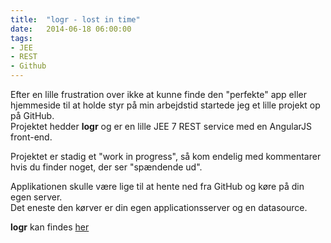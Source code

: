 ```yaml
---
title:  "logr - lost in time"
date:   2014-06-18 06:00:00
tags:
- JEE
- REST
- Github
---
```

Efter en lille frustration over ikke at kunne finde den "perfekte" app eller hjemmeside 
til at holde styr på min arbejdstid startede jeg et lille projekt op på GitHub.  
Projektet hedder **logr** og er en lille JEE 7 REST service med en AngularJS front-end.  

Projektet er stadig et "work in progress", så kom endelig med kommentarer hvis du finder noget, der ser "spændende ud".

Applikationen skulle være lige til at hente ned fra GitHub og køre på din egen server.  
Det eneste den kørver er din egen applicationsserver og en datasource.

**logr** kan findes [her](https://github.com/mortensieker/logr)
